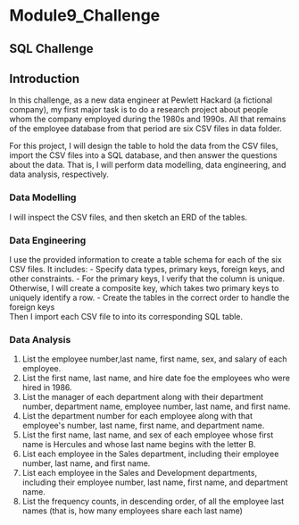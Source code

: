 # Module9_Challenge
## SQL Challenge

## Introduction

In this challenge, as a new data engineer at Pewlett Hackard (a fictional company), my first major task is to do a research project about people whom the company employed during the 1980s and 1990s. All that remains of the employee database from that period are six CSV files in data folder.

For this project, I will design the table to hold the data from the CSV files, import the CSV files into a SQL database, and then answer the questions about the data. That is, I will perform data modelling, data engineering, and data analysis, respectively.

### Data Modelling

I will inspect the CSV files, and then sketch an ERD of the tables.

### Data Engineering

I use the provided information to create a table schema for each of the six CSV files. It includes:
    - Specify data types, primary keys, foreign keys, and other constraints.
    - For the primary keys, I verify that the column is unique. Otherwise, I will create a composite key, which takes two primary keys to uniquely identify a row.
    - Create the tables in the correct order to handle the foreign keys\
Then  I import each CSV file to into its corresponding SQL table.

### Data Analysis
1. List the employee number,last name, first name, sex, and salary of each employee.
2. List the first name, last name, and hire date foe the employees who were hired in 1986.
3. List the manager of each department along with their department number, department name, employee number, last name, and first name.
4. List the department number for each employee along with that employee's number, last name, first name, and department name.
5. List the first name, last name, and sex of each employee whose first name is Hercules and whose last name begins with the letter B.
6. List each employee in the Sales department, including their employee number, last name, and first name.
7. List each employee in the Sales and Development departments, including their employee number, last name, first name, and department name.
8. List the frequency counts, in descending order, of all the employee last names (that is, how many employees share each last name)